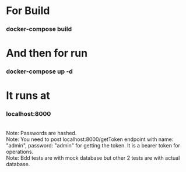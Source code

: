 # For Build
### docker-compose build
# And then for run
### docker-compose up -d
# It runs at
### localhost:8000
<br />
Note: Passwords are hashed. <br />
Note: You need to post localhost:8000/getToken endpoint with name: "admin", password: "admin" for getting the token. It is a bearer token for operations. <br />
Note: Bdd tests are with mock database but other 2 tests are with actual database.